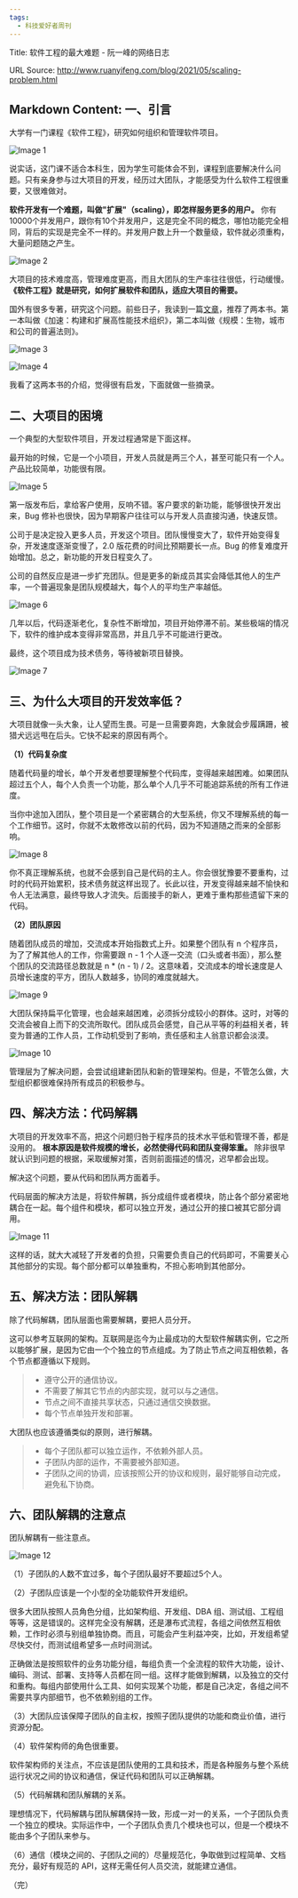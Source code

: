 ```yaml
---
tags:
  - 科技爱好者周刊
---
```

Title: 软件工程的最大难题 - 阮一峰的网络日志

URL Source: http://www.ruanyifeng.com/blog/2021/05/scaling-problem.html

Markdown Content:
一、引言
----

大学有一门课程《软件工程》，研究如何组织和管理软件项目。

![Image 1](https://cdn.beekka.com/blogimg/asset/202105/bg2021050803.jpg)

说实话，这门课不适合本科生，因为学生可能体会不到，课程到底要解决什么问题。只有亲身参与过大项目的开发，经历过大团队，才能感受为什么软件工程很重要，又很难做对。

**软件开发有一个难题，叫做"扩展"（scaling），即怎样服务更多的用户。** 你有10000个并发用户，跟你有10个并发用户，这是完全不同的概念，哪怕功能完全相同，背后的实现是完全不一样的。并发用户数上升一个数量级，软件就必须重构，大量问题随之产生。

![Image 2](https://cdn.beekka.com/blogimg/asset/202105/bg2021050804.jpg)

大项目的技术难度高，管理难度更高，而且大团队的生产率往往很低，行动缓慢。 **《软件工程》就是研究，如何扩展软件和团队，适应大项目的需要。**

国外有很多专著，研究这个问题。前些日子，我读到一篇[文章](https://mikehadlow.blogspot.com/2018/11/decoupling-architecture-and-teams.html)，推荐了两本书。第一本叫做《加速：构建和扩展高性能技术组织》，第二本叫做《规模：生物，城市和公司的普遍法则》。

![Image 3](https://cdn.beekka.com/blogimg/asset/202105/bg2021050801.jpg)

![Image 4](https://cdn.beekka.com/blogimg/asset/202105/bg2021050802.jpg)

我看了这两本书的介绍，觉得很有启发，下面就做一些摘录。

二、大项目的困境
--------

一个典型的大型软件项目，开发过程通常是下面这样。

最开始的时候，它是一个小项目，开发人员就是两三个人，甚至可能只有一个人。产品比较简单，功能很有限。

![Image 5](https://cdn.beekka.com/blogimg/asset/202105/bg2021050817.jpg)

第一版发布后，拿给客户使用，反响不错。客户要求的新功能，能够很快开发出来，Bug 修补也很快，因为早期客户往往可以与开发人员直接沟通，快速反馈。

公司于是决定投入更多人员，开发这个项目。团队慢慢变大了，软件开始变得复杂，开发速度逐渐变慢了，2.0 版花费的时间比预期要长一点。Bug 的修复难度开始增加。总之，新功能的开发日程变久了。

公司的自然反应是进一步扩充团队。但是更多的新成员其实会降低其他人的生产率，一个普遍现象是团队规模越大，每个人的平均生产率越低。

![Image 6](https://cdn.beekka.com/blogimg/asset/202105/bg2021050820.jpg)

几年以后，代码逐渐老化，复杂性不断增加，项目开始停滞不前。某些极端的情况下，软件的维护成本变得非常高昂，并且几乎不可能进行更改。

最终，这个项目成为技术债务，等待被新项目替换。

![Image 7](https://cdn.beekka.com/blogimg/asset/202105/bg2021050819.jpg)

三、为什么大项目的开发效率低？
---------------

大项目就像一头大象，让人望而生畏。可是一旦需要奔跑，大象就会步履蹒跚，被猎犬远远甩在后头。它快不起来的原因有两个。

**（1）代码复杂度**

随着代码量的增长，单个开发者想要理解整个代码库，变得越来越困难。如果团队超过五个人，每个人负责一个功能，那么单个人几乎不可能追踪系统的所有工作进度。

当你中途加入团队，整个项目是一个紧密耦合的大型系统，你又不理解系统的每一个工作细节。这时，你就不太敢修改以前的代码，因为不知道随之而来的全部影响。

![Image 8](https://cdn.beekka.com/blogimg/asset/202105/bg2021050821.jpg)

你不真正理解系统，也就不会感到自己是代码的主人。你会很犹豫要不要重构，过时的代码开始累积，技术债务就这样出现了。长此以往，开发变得越来越不愉快和令人无法满意，最终导致人才流失。后面接手的新人，更难于重构那些遗留下来的代码。

**（2）团队原因**

随着团队成员的增加，交流成本开始指数式上升。如果整个团队有 n 个程序员，为了了解其他人的工作，你需要跟 n - 1 个人逐一交流（口头或者书面），那么整个团队的交流路径总数就是 n \* (n - 1) / 2。这意味着，交流成本的增长速度是人员增长速度的平方，团队人数越多，协同的难度就越大。

![Image 9](https://cdn.beekka.com/blogimg/asset/202105/bg2021050822.jpg)

大团队保持扁平化管理，也会越来越困难，必须拆分成较小的群体。这时，对等的交流会被自上而下的交流所取代。团队成员会感觉，自己从平等的利益相关者，转变为普通的工作人员，工作动机受到了影响，责任感和主人翁意识都会淡漠。

![Image 10](https://cdn.beekka.com/blogimg/asset/202105/bg2021050823.jpg)

管理层为了解决问题，会尝试组建新团队和新的管理架构。但是，不管怎么做，大型组织都很难保持所有成员的积极参与。

四、解决方法：代码解耦
-----------

大项目的开发效率不高，把这个问题归咎于程序员的技术水平低和管理不善，都是没用的。 **根本原因是软件规模的增长，必然使得代码和团队变得笨重。** 除非很早就认识到问题的根据，采取缓解对策，否则前面描述的情况，迟早都会出现。

解决这个问题，要从代码和团队两方面着手。

代码层面的解决方法是，将软件解耦，拆分成组件或者模块，防止各个部分紧密地耦合在一起。每个组件和模块，都可以独立开发，通过公开的接口被其它部分调用。

![Image 11](https://cdn.beekka.com/blogimg/asset/202105/bg2021050824.jpg)

这样的话，就大大减轻了开发者的负担，只需要负责自己的代码即可，不需要关心其他部分的实现。每个部分都可以单独重构，不担心影响到其他部分。

五、解决方法：团队解耦
-----------

除了代码解耦，团队层面也需要解耦，要把人员分开。

这可以参考互联网的架构。互联网是迄今为止最成功的大型软件解耦实例，它之所以能够扩展，是因为它由一个个独立的节点组成。为了防止节点之间互相依赖，各个节点都遵循以下规则。

> *   遵守公开的通信协议。
> *   不需要了解其它节点的内部实现，就可以与之通信。
> *   节点之间不直接共享状态，只通过通信交换数据。
> *   每个节点单独开发和部署。

大团队也应该遵循类似的原则，进行解耦。

> *   每个子团队都可以独立运作，不依赖外部人员。
> *   子团队内部的运作，不需要被外部知道。
> *   子团队之间的协调，应该按照公开的协议和规则，最好能够自动完成，避免私下协商。

六、团队解耦的注意点
----------

团队解耦有一些注意点。

![Image 12](https://cdn.beekka.com/blogimg/asset/202105/bg2021050825.jpg)

（1）子团队的人数不宜过多，每个子团队最好不要超过5个人。

（2）子团队应该是一个小型的全功能软件开发组织。

很多大团队按照人员角色分组，比如架构组、开发组、DBA 组、测试组、工程组等等，这是错误的。这样完全没有解耦，还是瀑布式流程，各组之间依然互相依赖，工作时必须与别组单独协商。而且，可能会产生利益冲突，比如，开发组希望尽快交付，而测试组希望多一点时间测试。

正确做法是按照软件的业务功能分组，每组负责一个全流程的软件大功能，设计、编码、测试、部署、支持等人员都在同一组。这样才能做到解耦，以及独立的交付和重构。每组内部使用什么工具、如何实现某个功能，都是自己决定，各组之间不需要共享内部细节，也不依赖别组的工作。

（3）大团队应该保障子团队的自主权，按照子团队提供的功能和商业价值，进行资源分配。

（4）软件架构师的角色很重要。

软件架构师的关注点，不应该是团队使用的工具和技术，而是各种服务与整个系统运行状况之间的协议和通信，保证代码和团队可以正确解耦。

（5）代码解耦和团队解耦的关系。

理想情况下，代码解耦与团队解耦保持一致，形成一对一的关系，一个子团队负责一个独立的模块。实际运作中，一个子团队负责几个模块也可以，但是一个模块不能由多个子团队来参与。

（6）通信（模块之间的、子团队之间的）尽量规范化，争取做到过程简单、文档充分，最好有规范的 API，这样无需任何人员交流，就能建立通信。

（完）
